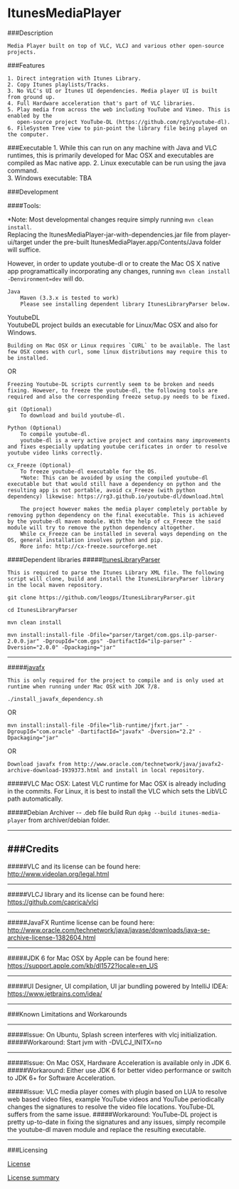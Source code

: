 ItunesMediaPlayer
===================

###Description

    Media Player built on top of VLC, VLCJ and various other open-source projects.

###Features

    1. Direct integration with Itunes Library.
    2. Copy Itunes playlists/Tracks.
    3. No VLC's UI or Itunes UI dependencies. Media player UI is built from ground up.
    4. Full Hardware acceleration that's part of VLC libraries.
    5. Play media from across the web including YouTube and Vimeo. This is enabled by the
       open-source project YouTube-DL (https://github.com/rg3/youtube-dl).
    6. FileSystem Tree view to pin-point the library file being played on the computer.

###Executable
    1. While this can run on any machine with Java and VLC runtimes, this is primarily developed for Mac OSX and executables are compiled as Mac native app.
    2. Linux executable can be run using the java command.            
    3. Windows executable: TBA 

###Development

####Tools:    

*Note: Most developmental changes require simply running `mvn clean install`.    
Replacing the ItunesMediaPlayer-jar-with-dependencies.jar file from player-ui/target under the pre-built ItunesMediaPlayer.app/Contents/Java folder will suffice.
    
However, in order to update youtube-dl or to create the Mac OS X native app programattically incorporating any changes, running `mvn clean install -Denvironment=dev` will do.
    
    Java
        Maven (3.3.x is tested to work)
        Please see installing dependent library ItunesLibraryParser below.
    
YoutubeDL    
    YoutubeDL project builds an executable for Linux/Mac OSX and also for Windows.
    
    Building on Mac OSX or Linux requires `CURL` to be available. The last few OSX comes with curl, some linux distributions may require this to be installed. 
        
OR
    
    Freezing Youtube-DL scripts currently seem to be broken and needs fixing. However, to freeze the youtube-dl, the following tools are required and also the corresponding freeze setup.py needs to be fixed. 
    
    git (Optional)
        To download and build youtube-dl.
                
    Python (Optional)
        To compile youtube-dl.
        youtube-dl is a very active project and contains many improvements and fixes especially updating youtube cerificates in order to resolve youtube video links correctly.
        
    cx_Freeze (Optional)
        To freeze youtube-dl executable for the OS. 
        *Note: This can be avoided by using the compiled youtube-dl executable but that would still have a dependency on python and the resulting app is not portable, avoid cx_Freeze (with python dependency) likewise: https://rg3.github.io/youtube-dl/download.html
        
        The project however makes the media player completely portable by removing python dependency on the final executable. This is achieved by the youtube-dl maven module. With the help of cx_Freeze the said module will try to remove the python dependency altogether.
        While cx_Freeze can be installed in several ways depending on the OS, general installation involves python and pip. 
        More info: http://cx-freeze.sourceforge.net

        
####Dependent libraries
#####[ItunesLibraryParser](https://github.com/leogps/ItunesLibraryParser)
        
    This is required to parse the Itunes Library XML file. The following script will clone, build and install the ItunesLibraryParser library in the local maven repository. 

`git clone https://github.com/leogps/ItunesLibraryParser.git`

`cd ItunesLibraryParser`

`mvn clean install`

`mvn install:install-file -Dfile="parser/target/com.gps.ilp-parser-2.0.0.jar" -DgroupId="com.gps" -DartifactId="ilp-parser" -Dversion="2.0.0" -Dpackaging="jar"`

---

#####[javafx](http://www.oracle.com/technetwork/java/javafx2-archive-download-1939373.html)

    This is only required for the project to compile and is only used at runtime when running under Mac OSX with JDK 7/8.

`./install_javafx_dependency.sh`

OR
        
`mvn install:install-file -Dfile="lib-runtime/jfxrt.jar" -DgroupId="com.oracle" -DartifactId="javafx" -Dversion="2.2" -Dpackaging="jar"`

OR

    Download javafx from http://www.oracle.com/technetwork/java/javafx2-archive-download-1939373.html and install in local repository.

#####VLC
    Mac OSX: Latest VLC runtime for Mac OSX is already including in the commits.
    For Linux, it is best to install the VLC which sets the LibVLC path automatically.  

#####Debian Archiver -- .deb file build
    Run `dpkg --build itunes-media-player` from archiver/debian folder.

---
       
###Credits
---

#####VLC and its license can be found here:
http://www.videolan.org/legal.html

---

#####VLCJ library and its license can be found here:
https://github.com/caprica/vlcj

---

#####JavaFX Runtime license can be found here:
http://www.oracle.com/technetwork/java/javase/downloads/java-se-archive-license-1382604.html

---

#####JDK 6 for Mac OSX by Apple can be found here:
https://support.apple.com/kb/dl1572?locale=en_US

---

#####UI Designer, UI compilation, UI jar bundling powered by IntelliJ IDEA:
https://www.jetbrains.com/idea/
 
---

###Known Limitations and Workarounds

---

#####Issue:
    On Ubuntu, Splash screen interferes with vlcj initialization.
#####Workaround: 
    Start jvm with -DVLCJ_INITX=no 

---

#####Issue: 
    On Mac OSX, Hardware Acceleration is available only in JDK 6.
#####Workaround: 
    Either use JDK 6 for better video performance or switch to JDK 6+ for Software Acceleration.

#####Issue: 
    VLC media player comes with plugin based on LUA to resolve web based video files, example YouTube videos and YouTube periodically changes the signatures to resolve the video file locations. YouTube-DL suffers from the same issue.
#####Workaround:
    YouTube-DL project is pretty up-to-date in fixing the signatures and any issues, simply recompile the youtube-dl maven module and replace the resulting executable.

---

###Licensing

[License](http://creativecommons.org/licenses/by/4.0/legalcode)

[License summary](http://creativecommons.org/licenses/by/4.0/)
